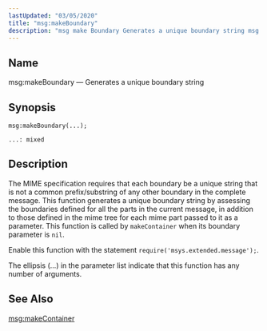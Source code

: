 ```yaml
---
lastUpdated: "03/05/2020"
title: "msg:makeBoundary"
description: "msg make Boundary Generates a unique boundary string msg make Boundary The MIME specification requires that each boundary be a unique string that is not a common prefix substring of any other boundary in the complete message This function generates a unique boundary string by assessing the boundaries defined for..."
---
```


<a name="lua.ref.msg_makeBoundary"></a> 
## Name

msg:makeBoundary — Generates a unique boundary string

<a name="idp16808080"></a> 
## Synopsis

`msg:makeBoundary(...);`

`...: mixed`<a name="idp16811040"></a> 
## Description

The MIME specification requires that each boundary be a unique string that is not a common prefix/substring of any other boundary in the complete message. This function generates a unique boundary string by assessing the boundaries defined for all the parts in the current message, in addition to those defined in the mime tree for each mime part passed to it as a parameter. This function is called by `makeContainer` when its boundary parameter is `nil`.

Enable this function with the statement `require('msys.extended.message');`.

The ellipsis (...) in the parameter list indicate that this function has any number of arguments.

<a name="idp16815728"></a> 
## See Also

[msg:makeContainer](/momentum/4/lua/ref-msg-make-container)